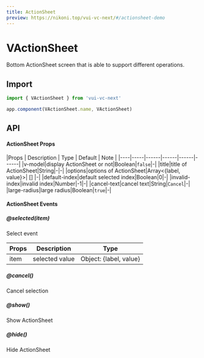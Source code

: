 ```yaml
---
title: ActionSheet
preview: https://nikoni.top/vui-vc-next/#/actionsheet-demo
---
```


# VActionSheet

Bottom ActionSheet screen that is able to support different operations.

## Import

```js
import { VActionSheet } from 'vui-vc-next'

app.component(VActionSheet.name, VActionSheet)
```


## API

#### ActionSheet Props
|Props | Description | Type | Default | Note |
|----|-----|------|------|------|------|
|v-model|display ActionSheet or not|Boolean|`false`|-|
|title|title of ActionSheet|String|-|-|
|options|options of ActionSheet|Array<{label, value}>| [] |-|
|default-index|default selected index|Boolean|0|-|
|invalid-index|invalid index|Number|-1|-|
|cancel-text|cancel text|String|`Cancel`|-|
|large-radius|large radius|Boolean|`true`|-|

#### ActionSheet Events

##### @selected(item)
Select event

|Props | Description | Type |
|----|-----|------|
|item|selected value|Object: {label, value}|

##### @cancel()

Cancel selection

##### @show()

Show ActionSheet

##### @hide()

Hide ActionSheet

<v-back-top />

<script setup>
import VBackTop from './misc/backTop.vue'
</script>
